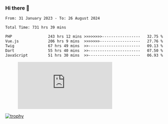 ### Hi there 👋
<!--START_SECTION:waka-->

```txt
From: 31 January 2023 - To: 26 August 2024

Total Time: 731 hrs 39 mins

PHP                243 hrs 12 mins >>>>>>>>-----------------   32.75 %
Vue.js             206 hrs 9 mins  >>>>>>>------------------   27.76 %
Twig               67 hrs 49 mins  >>-----------------------   09.13 %
Dart               55 hrs 40 mins  >>-----------------------   07.50 %
JavaScript         51 hrs 30 mins  >>-----------------------   06.93 %
```

<!--END_SECTION:waka-->
<!-- 
- 🔭 I’m currently working on ...
- 🌱 I’m currently learning ...
- 👯 I’m looking to collaborate on ...
- 🤔 I’m looking for help with ...
- 💬 Ask me about ...
- 📫 How to reach me: ...
- 😄 Pronouns: ...
- ⚡ Fun fact: ... -->


<figure><embed src="https://wakatime.com/share/@jakihanif/43c5af78-a69f-4ced-8cfc-b0822aa9be8f.svg"></embed></figure>

[![trophy](https://github-profile-trophy.vercel.app/?username=jakihanif23&rank=-A,-A)](https://github.com/jakihanif23)
